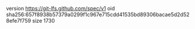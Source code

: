 version https://git-lfs.github.com/spec/v1
oid sha256:657f8938b57379a0299f1c967e715cdd41535bd89306bacae5d2d528efe7f759
size 1730
